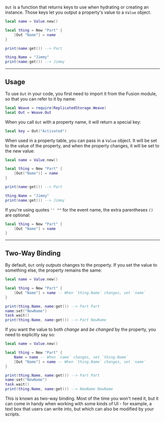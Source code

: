 `Out` is a function that returns keys to use when hydrating or creating an
instance. Those keys let you output a property's value to a `Value` object.

```Lua
local name = Value.new()

local thing = New "Part" {
    [Out "Name"] = name
}

print(name:get()) --> Part

thing.Name = "Jimmy"
print(name:get()) --> Jimmy
```

---

## Usage

To use `Out` in your code, you first need to import it from the Fusion module,
so that you can refer to it by name:

```Lua linenums="1" hl_lines="2"
local Weave = require(ReplicatedStorage.Weave)
local Out = Weave.Out
```

When you call `Out` with a property name, it will return a special key:

```Lua
local key = Out("Activated")
```

When used in a property table, you can pass in a `Value` object. It will be set
to the value of the property, and when the property changes, it will be set to
the new value:

```Lua
local name = Value.new()

local thing = New "Part" {
    [Out("Name")] = name
}

print(name:get()) --> Part

thing.Name = "Jimmy"
print(name:get()) --> Jimmy
```

If you're using quotes `'' ""` for the event name, the extra parentheses `()`
are optional:

```Lua
local thing = New "Part" {
    [Out "Name"] = name
}
```

---

## Two-Way Binding

By default, `Out` only _outputs_ changes to the property. If you set the value
to something else, the property remains the same:

```Lua
local name = Value.new()

local thing = New "Part" {
    [Out "Name"] = name -- When `thing.Name` changes, set `name`
}

print(thing.Name, name:get()) --> Part Part
name:set("NewName")
task.wait()
print(thing.Name, name:get()) --> Part NewName
```

If you want the value to both _change_ and _be changed_ by the property, you
need to explicitly say so:

```Lua hl_lines="4 11"
local name = Value.new()

local thing = New "Part" {
    Name = name -- When `name` changes, set `thing.Name`
    [Out "Name"] = name -- When `thing.Name` changes, set `name`
}

print(thing.Name, name:get()) --> Part Part
name:set("NewName")
task.wait()
print(thing.Name, name:get()) --> NewName NewName
```

This is known as two-way binding. Most of the time you won't need it, but it can
come in handy when working with some kinds of UI - for example, a text box that
users can write into, but which can also be modified by your scripts.
